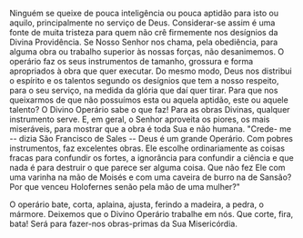 
Ninguém se queixe de pouca inteligência ou pouca aptidão para isto ou aquilo, principalmente no serviço de Deus. Considerar-se assim é uma fonte de muita tristeza para quem não crê firmemente nos desígnios da Divina Providência. Se Nosso Senhor nos chama, pela obediência, para alguma obra ou trabalho superior às nossas forças, não desanimemos. O operário faz os seus instrumentos de tamanho, grossura e forma apropriados à obra que quer executar. Do mesmo modo, Deus nos distribui o espírito e os talentos segundo os desígnios que tem a nosso respeito, para o seu serviço, na medida da glória que daí quer tirar. Para que nos queixarmos de que não possuímos esta ou aquela aptidão, este ou aquele talento? O Divino Operário sabe o que faz! Para as obras Divinas, qualquer instrumento serve. E, em geral, o Senhor aproveita os piores, os mais miseráveis, para mostrar que a obra é toda Sua e não humana. "Crede- me -- dizia São Francisco de Sales -- Deus é um grande Operário. Com pobres instrumentos, faz excelentes obras. Ele escolhe ordinariamente as coisas fracas para confundir os fortes, a ignorância para confundir a ciência e que nada é para destruir o que parece ser alguma coisa. Que não fez Ele com uma varinha na mão de Moisés e com uma caveira de burro na de Sansão? Por que venceu Holofernes senão pela mão de uma mulher?"

O operário bate, corta, aplaina, ajusta, ferindo a madeira, a pedra, o mármore. Deixemos que o Divino Operário trabalhe em nós. Que corte, fira, bata! Será para fazer-nos obras-primas da Sua Misericórdia.

